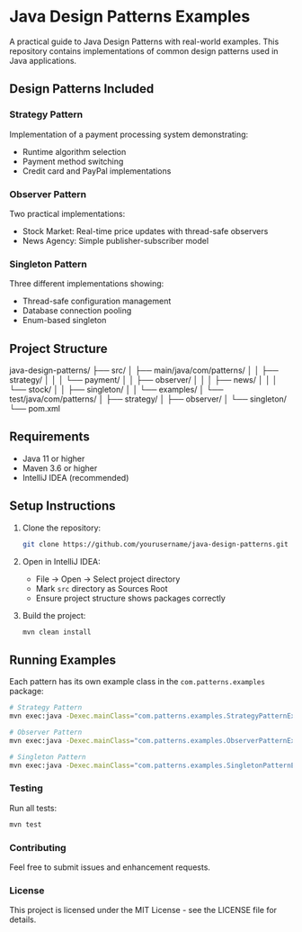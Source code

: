 # Java Design Patterns Examples

A practical guide to Java Design Patterns with real-world examples. This repository contains implementations of common design patterns used in Java applications.

## Design Patterns Included

### Strategy Pattern
Implementation of a payment processing system demonstrating:
- Runtime algorithm selection
- Payment method switching
- Credit card and PayPal implementations

### Observer Pattern
Two practical implementations:
- Stock Market: Real-time price updates with thread-safe observers
- News Agency: Simple publisher-subscriber model

### Singleton Pattern
Three different implementations showing:
- Thread-safe configuration management
- Database connection pooling
- Enum-based singleton

## Project Structure
java-design-patterns/
├── src/
│ ├── main/java/com/patterns/
│ │ ├── strategy/
│ │ │ └── payment/
│ │ ├── observer/
│ │ │ ├── news/
│ │ │ └── stock/
│ │ ├── singleton/
│ │ └── examples/
│ └── test/java/com/patterns/
│ ├── strategy/
│ ├── observer/
│ └── singleton/
└── pom.xml


## Requirements
- Java 11 or higher
- Maven 3.6 or higher
- IntelliJ IDEA (recommended)

## Setup Instructions

1. Clone the repository:
    ```bash
    git clone https://github.com/yourusername/java-design-patterns.git
    ```

2. Open in IntelliJ IDEA:
    - File -> Open -> Select project directory
    - Mark `src` directory as Sources Root
    - Ensure project structure shows packages correctly

3. Build the project:
    ```bash
    mvn clean install
    ```

## Running Examples

Each pattern has its own example class in the `com.patterns.examples` package:

```bash
# Strategy Pattern
mvn exec:java -Dexec.mainClass="com.patterns.examples.StrategyPatternExample"

# Observer Pattern
mvn exec:java -Dexec.mainClass="com.patterns.examples.ObserverPatternExample"

# Singleton Pattern
mvn exec:java -Dexec.mainClass="com.patterns.examples.SingletonPatternExample"

```
### Testing
Run all tests:
```bash
mvn test
```

### Contributing
Feel free to submit issues and enhancement requests.

### License
This project is licensed under the MIT License - see the LICENSE file for details.
